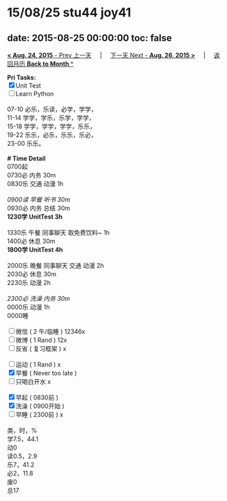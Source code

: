# 15/08/25 stu44 joy41

date: 2015-08-25 00:00:00
toc: false
---
[**< Aug. 24, 2015** - Prev 上一天](/lifelogs/2015/08/d24.md) &nbsp; &nbsp; | &nbsp; &nbsp; [下一天 Next - **Aug. 26, 2015 >**](/lifelogs/2015/08/d26.md) &nbsp; &nbsp; |  &nbsp; &nbsp; [返回月历 **Back to Month ^**](/lifelogs/2015/08/index.md)
<br/><div><strong>Pri Tasks:</strong></div><div><div><input checked="true" type="checkbox"/>Unit Test</div></div><div><input type="checkbox"/>Learn Python</div><div><br/></div><div>07-10 必乐，乐读，必学，学学，</div><div>11-14 学学，学乐，乐学，学学，</div><div>15-18 学学，学学，学学，乐乐，</div><div>19-22 乐乐，必乐，乐乐，乐必，</div><div>23-00 乐乐。</div><div><br/></div><div><b># Time Detail</b></div><div>0700起</div><div>0730必 内务 30m</div><div>0830乐 交通 动漫 1h</div><div><b><br/></b></div><div><i>0900读 早餐 听书 30m</i></div><div>0930必 内务 总结 30m</div><div><strong>1230学 UnitTest 3h</strong></div><div><br clear="none"/></div><div>1330乐 午餐 同事聊天 取免费饮料~ 1h</div><div>1400必 休息 30m</div><div><strong>1800学 UnitTest </strong><strong>4h</strong></div><div><br/></div><div>2000乐 晚餐 同事聊天 交通 动漫 2h</div><div>2030必 休息 30m</div><div>2230乐 动漫 2h</div><div><b><br/></b></div><div><i>2300必 洗澡 内务 30m</i></div><div>0000乐 动漫 1h</div><div>0000睡</div><div><br/></div><div><input type="checkbox"/>微信 ( 2 午/临睡 ) 12346x</div><div><input type="checkbox"/>微博 ( 1 Rand ) 12x</div><div><input type="checkbox"/>反省 ( 复习框架 ) x</div><div><br/></div><div><div><input type="checkbox"/>运动 ( 1 Rand ) x</div><div><input checked="true" type="checkbox"/>早餐 ( Never too late ) </div></div><div><input type="checkbox"/>只喝白开水 x</div><div><br/></div><div><input checked="true" type="checkbox"/>早起 ( 0830前 ) </div><div><input checked="true" type="checkbox"/>洗澡 ( 0900开始 ) <br/></div><div><input type="checkbox"/>早睡 ( 2300前 ) x</div><div><br clear="none"/></div><div>类，时，%<br clear="none"/>学7.5，44.1<br clear="none"/>动0<br clear="none"/>读0.5，2.9<br clear="none"/>乐7，41.2<br clear="none"/>必2，11.8<br clear="none"/>废0<br clear="none"/>总17</div>
